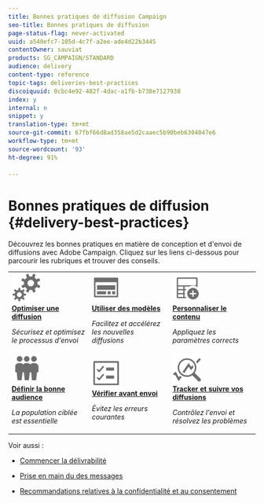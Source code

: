 ```yaml
---
title: Bonnes pratiques de diffusion Campaign
seo-title: Bonnes pratiques de diffusion
page-status-flag: never-activated
uuid: a540efc7-105d-4c7f-a2ee-ade4d22b3445
contentOwner: sauviat
products: SG_CAMPAIGN/STANDARD
audience: delivery
content-type: reference
topic-tags: deliveries-best-practices
discoiquuid: 0cbc4e92-482f-4dac-a1fb-b738e7127938
index: y
internal: n
snippet: y
translation-type: tm+mt
source-git-commit: 67fbf66d8ad358ae5d2caaec5b90beb6304047e6
workflow-type: tm+mt
source-wordcount: '93'
ht-degree: 91%

---
```



# Bonnes pratiques de diffusion {#delivery-best-practices}

Découvrez les bonnes pratiques en matière de conception et d&#39;envoi de diffusions avec Adobe Campaign. Cliquez sur les liens ci-dessous pour parcourir les rubriques et trouver des conseils.

<table>
<tr>
  <td>
    <a href="optimize-delivery.md">
      <img alt="Optimiser" src="assets/do-not-localize/optimize.svg" width="60px"/>
    </a>
    <div>
      <a href="optimize-delivery.md">
    <strong>Optimiser une diffusion</strong>
    </a>
    </div>
    <p>
    <em>Sécurisez et optimisez le processus d'envoi</em>
    <p>
  </td>
   <td>
    <a href="use-templates.md">
      <img alt="Modèles" src="assets/do-not-localize/design.svg" width="60px"/>
    </a>
    <div>
      <a href="use-templates.md">
    <strong>Utiliser des modèles</strong>
    </a>
    </div>
    <p>
    <em>Facilitez et accélérez les nouvelles diffusions</em>
    <p>
  </td>
  <td>
    <a href="design-and-personalize.md">
      <img alt="Conception" src="assets/do-not-localize/custom.svg" width="60px"/>
    </a>
    <div>
      <a href="design-and-personalize.md">
    <strong>Personnaliser le contenu</strong>
    </a>
    </div>
    <p>
    <em>Appliquez les paramètres corrects</em>
    <p>
  </td>
</tr>
<tr>
  <td>
    <a href="define-the-right-audience.md">
      <img alt="Cible" src="assets/do-not-localize/profiles.svg" width="60px"/>
    </a>
    <div>
      <a href="define-the-right-audience.md">
    <strong>Définir la bonne audience</strong>
    </a>
    </div>
    <p>
    <em>La population ciblée est essentielle</em>
    <p>
  </td>
   <td>
    <a href="check-before-sending.md">
      <img alt="Vérifier" src="assets/do-not-localize/start.svg" width="60px"/>
    </a>
    <div>
      <a href="check-before-sending.md">
    <strong>Vérifier avant envoi</strong>
    </a>
    </div>
    <p>
    <em>Évitez les erreurs courantes</em>
    <p>
  </td>
  <td>
    <a href="track-and-monitor.md">
      <img alt="Optimiser" src="assets/do-not-localize/troubleshoot.svg" width="60px"/>
    </a>
    <div>
      <a href="track-and-monitor.md">
    <strong>Tracker et suivre vos diffusions</strong>
    </a>
    </div>
    <p>
    <em>Contrôlez l'envoi et résolvez les problèmes</em>
    <p>
  </td>
</tr>
</table>

Voir aussi :

* [Commencer la délivrabilité](../../sending/using/about-deliverability.md)

* [Prise en main du des messages](../../channels/using/get-started-communication-channels.md)

* [Recommandations relatives à la confidentialité et au consentement](../../start/using/privacy.md)
